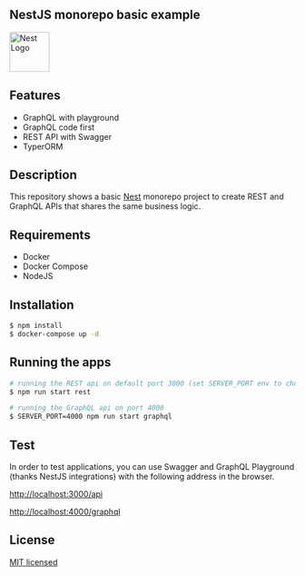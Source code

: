 ## NestJS monorepo basic example
<div>
<a
    href="http://nestjs.com/"
    target="blank"
  >
    <img
      src="https://nestjs.com/img/logo_text.svg"
      width="70"
      alt="Nest Logo"
    />
  </a>
</h1>
</div>

## Features
- GraphQL with playground
- GraphQL code first
- REST API with Swagger
- TyperORM

## Description

This repository shows a basic [Nest](https://github.com/nestjs/nest) monorepo project to create REST and GraphQL APIs that shares the same business logic.

## Requirements
- Docker
- Docker Compose
- NodeJS

## Installation

```bash
$ npm install
$ docker-compose up -d
```

## Running the apps

```bash
# running the REST api on default port 3000 (set SERVER_PORT env to choose a different port)
$ npm run start rest

# running the GraphQL api on port 4000
$ SERVER_PORT=4000 npm run start graphql
```

## Test

In order to test applications, you can use Swagger and GraphQL Playground (thanks NestJS integrations) with the following address in the browser.

[http://localhost:3000/api](http://localhost:3000/api)


[http://localhost:4000/graphql](http://localhost:4000/graphql)

## License

[MIT licensed](LICENSE)

